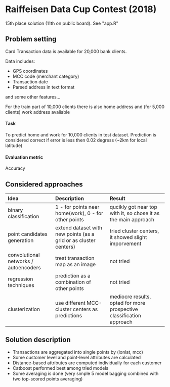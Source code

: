 # Raiffeisen Data Cup Contest (2018)

15th place solution (11th on public board). See "app.R"

## Problem setting
Card Transaction data is available for 20,000 bank clients. 

Data includes:
* GPS coordinates
* MCC code (merchant category)
* Transaction date 
* Parsed address in text format

and some other features...

For the train part of 10,000 clients there is also home address and (for 5,000 clients) work address avaliable

#### Task 
To predict home and work for 10,000 clients in test dataset. Prediction is considered correct if error is less then 0.02 degress (~2km for local latitude)

#### Evaluation metric
Accuracy

## Considered approaches
| Idea |  Description | Result |
| :------------- |:-------------| :-----|
| binary classification | 1 - for points near home(work), 0 - for other points | qucikly got near top with it, so chose it as the main approach |
| point candidates generation | extend dataset with new points (as a grid or as cluster centers) | tried cluster centers, it showed slight imporvement |
| convolutional networks / autoencoders | treat transaction map as an image | not tried |
| regression techniques | prediction as a combination of other points | not tried |
| clusterization | use different MCC-cluster centers as predictions | mediocre results, opted for more prospective classification approach |


## Solution description
* Transactions are aggregated into single points by (lonlat, mcc)
* Some customer level and point-level attributes are calculated
* Distance-based attributes are computed individually for each customer
* Catboost performed best among tried models
* Some averaging is done (very simple 5 model bagging combined with two top-scored points averaging)
